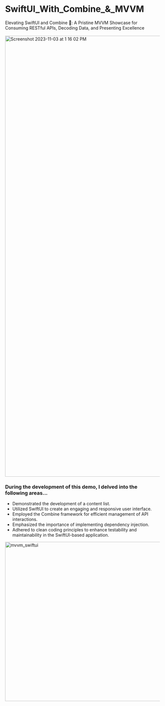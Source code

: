 # SwiftUI_With_Combine_&_MVVM
Elevating SwiftUI and Combine 🚀: A Pristine MVVM Showcase for Consuming RESTful APIs, Decoding Data, and Presenting Excellence <br><br>
<img width="1434" alt="Screenshot 2023-11-03 at 1 16 02 PM" src="https://github.com/Ashish-Langhe/SwiftData_With_MVVM/assets/95478770/d25ca733-365a-4046-aff1-2ca68dc1cca6">
<br>

### During the development of this demo, I delved into the following areas...
- Demonstrated the development of a content list.
- Utilized SwiftUI to create an engaging and responsive user interface.
- Employed the Combine framework for efficient management of API interactions.
- Emphasized the importance of implementing dependency injection.
- Adhered to clean coding principles to enhance testability and maintainability in the SwiftUI-based application.

<img width="518" alt="mvvm_swiftui" src="https://github.com/Ashish-Langhe/SwiftUI_With_Combine_and_MVVM/assets/95478770/e6451019-4d29-46fa-9a3c-f1f5d8adeb2f">
